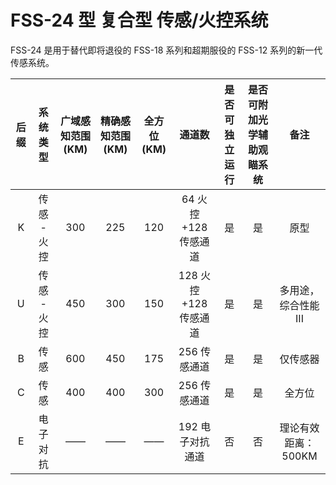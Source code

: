 # FSS-24 型 复合型 传感/火控系统

FSS-24 是用于替代即将退役的 FSS-18 系列和超期服役的 FSS-12 系列的新一代传感系统。

| 后缀 |  系统类型   | 广域感知范围(KM) | 精确感知范围(KM) | 全方位(KM) |        通道数         | 是否可独立运行 | 是否可附加光学辅助观瞄系统 |         备注         |
| :--: | :---------: | :--------------: | :--------------: | :--------: | :-------------------: | :------------: | :------------------------: | :------------------: |
|  K   | 传感 - 火控 |       300        |       225        |    120     | 64 火控+128 传感通道  |       是       |             是             |         原型         |
|  U   | 传感 - 火控 |       450        |       300        |    150     | 128 火控+128 传感通道 |       是       |             是             | 多用途，综合性能 III |
|  B   |    传感     |       600        |       450        |    175     |     256 传感通道      |       是       |             是             |       仅传感器       |
|  C   |    传感     |       400        |       400        |    300     |     256 传感通道      |       是       |             是             |        全方位        |
|  E   |  电子对抗   |        ——        |        ——        |     ——     |   192 电子对抗通道    |       否       |             否             | 理论有效距离：500KM  |
